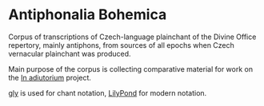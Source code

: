 # Antiphonalia Bohemica

Corpus of transcriptions of Czech-language plainchant of the Divine Office repertory,
mainly antiphons, from sources of all epochs when Czech vernacular plainchant was produced.

Main purpose of the corpus is collecting comparative material for work on the
[In adiutorium][ia] project.

[gly][gly] is used for chant notation, [LilyPond][lily] for modern notation.

[ia]: https://github.com/igneus/In-adiutorium
[gly]: https://github.com/igneus/gly
[lily]: http://lilypond.org/
